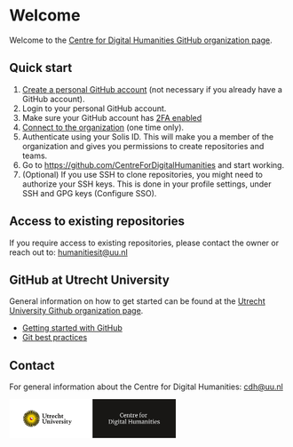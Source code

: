 # Welcome

Welcome to the [Centre for Digital Humanities GitHub organization page](https://github.com/CentreForDigitalHumanities/).

## Quick start
1. [Create a personal GitHub account](https://github.com/join) (not necessary if you already have a GitHub account).
2. Login to your personal GitHub account.
3. Make sure your GitHub account has [2FA enabled](https://docs.github.com/en/authentication/securing-your-account-with-two-factor-authentication-2fa)
4. [Connect to the organization](https://github.com/orgs/CentreForDigitalHumanities/sso) (one time only).
5. Authenticate using your Solis ID. This will make you a member of the organization and gives you permissions to create repositories and teams.
6. Go to https://github.com/CentreForDigitalHumanities and start working.
7. (Optional) If you use SSH to clone repositories, you might need to authorize your SSH keys. This is done in your profile settings, under SSH and GPG keys (Configure SSO). 

## Access to existing repositories
If you require access to existing repositories, please contact the owner or reach out to: [humanitiesit@uu.nl](mailto:humanitiesit@uu.nl)

## GitHub at Utrecht University
General information on how to get started can be found at the [Utrecht University Github organization page](https://github.com/UtrechtUniversity).
- [Getting started with GitHub](https://github.com/UtrechtUniversity/getting-started)
- [Git best practices](https://github.com/UtrechtUniversity/best-practices)

## Contact
For general information about the Centre for Digital Humanities: [cdh@uu.nl](mailto:cdh@uu.nl)

<a href="https://cdh.uu.nl/" target="_blank"><img src="https://github.com/CentreForDigitalHumanities/Education/blob/main/img/UU-CDH_logo_EN_def_UU_CDH_logo_EN_yellowwhite.jpg" width="300"></a>
